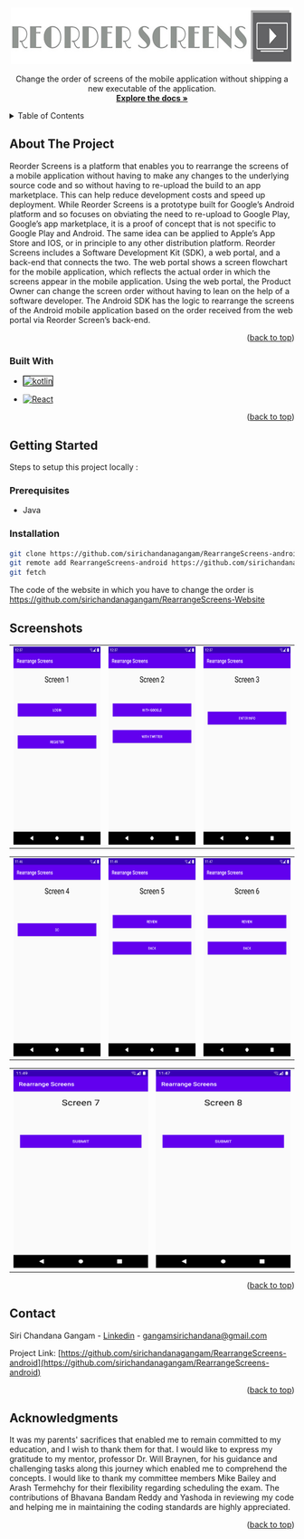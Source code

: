 
<!-- Improved compatibility of back to top link: See: https://github.com/othneildrew/Best-README-Template/pull/73 -->
<a name="readme-top"></a>
<!--
*** Thanks for checking out the Best-README-Template. If you have a suggestion
*** that would make this better, please fork the repo and create a pull request
*** or simply open an issue with the tag "enhancement".
*** Don't forget to give the project a star!
*** Thanks again! Now go create something AMAZING! :D
-->



<!-- PROJECT SHIELDS -->
<!--
*** I'm using markdown "reference style" links for readability.
*** Reference links are enclosed in brackets [ ] instead of parentheses ( ).
*** See the bottom of this document for the declaration of the reference variables
*** for contributors-url, forks-url, etc. This is an optional, concise syntax you may use.
*** https://www.markdownguide.org/basic-syntax/#reference-style-links
-->



<!-- PROJECT LOGO -->
<br />
<div align="center">
  <a href="https://github.com/sirichandanagangam/RearrangeScreens-android">
    <img src="logo.png" alt="Logo" width="500" height="100">
  </a>

  <p align="center">
    Change the order of screens of the mobile application without shipping a new executable of the application.
    <br />
    <a href="https://oregonstate-innovationlab.atlassian.net/wiki/spaces/RS/pages/29949953/PRODUCT+REQUIREMENTS"><strong>Explore the docs »</strong></a>
  </p>
</div>

<!-- TABLE OF CONTENTS -->
<details>
  <summary>Table of Contents</summary>
  <ol>
    <li>
      <a href="#about-the-project">About The Project</a>
      <ul>
        <li><a href="#built-with">Built With</a></li>
      </ul>
    </li>
    <li>
      <a href="#getting-started">Getting Started</a>
      <ul>
        <li><a href="#prerequisites">Prerequisites</a></li>
        <li><a href="#installation">Installation</a></li>
      </ul>
    </li>
    <li><a href="#contact">Contact</a></li>
    <li><a href="#acknowledgments">Acknowledgments</a></li>
  </ol>
</details>



<!-- ABOUT THE PROJECT -->
## About The Project
Reorder Screens is a platform that enables you to rearrange the screens of a mobile application without having to make any changes to the underlying source code and so without having to re-upload the build to an app marketplace. This can help reduce development costs and speed up deployment. While Reorder Screens is a prototype built for Google’s Android platform and so focuses on obviating the need to re-upload to Google Play, Google’s app marketplace, it is a proof of concept that is not specific to Google Play and Android. The same idea can be applied to Apple’s App Store and IOS, or in principle to any other distribution platform. Reorder Screens includes a Software Development Kit (SDK), a web portal, and a back-end that connects the two. The web portal shows a screen flowchart for the mobile application, which reflects the actual order in which the screens appear in the mobile application. Using the web portal, the Product Owner can change the screen order without having to lean on the help of a software developer. The Android SDK has the logic to rearrange the screens of the Android mobile application based on the order received from the web portal via Reorder Screen’s back-end.

<p align="right">(<a href="#readme-top">back to top</a>)</p>



### Built With
* <a href="https://mockk.io/doc/kotlin-logo.png" target="_blank"><img src="https://mockk.io/doc/kotlin-logo.png" width="87" height="50" alt=" kotlin" style="border:1px solid black;" /></a>

* [![React][React.js]][React-url]

<p align="right">(<a href="#readme-top">back to top</a>)</p>



<!-- GETTING STARTED -->
## Getting Started
Steps to setup this project locally : 

### Prerequisites
* Java

### Installation
```sh
git clone https://github.com/sirichandanagangam/RearrangeScreens-android.git
git remote add RearrangeScreens-android https://github.com/sirichandanagangam/RearrangeScreens-android.git
git fetch
```
The code of the website in which you have to change the order is https://github.com/sirichandanagangam/RearrangeScreens-Website
<!-- USAGE EXAMPLES -->
## Screenshots
<table>
  
<td>
<img src="1.png" alt="Logo" width="250" height="350">
  </td>
  <td>
<img src="2.png" alt="Logo" width="250" height="350">
  </td>
  <td>
<img src="3.png" alt="Logo" width="250" height="350">
  </td>
</table>
<table>
 
 <td> 
<img src="4.png" alt="Logo" width="250" height="350">
  </td>
  <td>
<img src="5.png" alt="Logo" width="250" height="350">
  </td>
  <td>
<img src="6.png" alt="Logo" width="250" height="350">
  </td>
 </table>
 <table>
  <td>
<img src="7.png" alt="Logo" width="250" height="350">
    </td>
    <td>
<img src="8.png" alt="Logo" width="250" height="350">
</td>
</th>
</table>


<p align="right">(<a href="#readme-top">back to top</a>)</p>


<!-- CONTACT -->
## Contact

Siri Chandana Gangam - [Linkedin](https://www.linkedin.com/in/siri-chandana-gangam-b27716157/) - gangamsirichandana@gmail.com

Project Link: [https://github.com/sirichandanagangam/RearrangeScreens-android](https://github.com/sirichandanagangam/RearrangeScreens-android)

<p align="right">(<a href="#readme-top">back to top</a>)</p>



<!-- ACKNOWLEDGMENTS -->
## Acknowledgments
It was my parents' sacrifices that enabled me to remain committed to my education, and I wish to thank them for that. I would like to express my gratitude to my mentor, professor Dr. Will Braynen, for his guidance and challenging tasks along this journey which enabled me to comprehend the concepts. I would like to thank my committee members Mike Bailey and Arash Termehchy for their flexibility regarding scheduling the exam. The contributions of Bhavana Bandam Reddy and Yashoda in reviewing my code and helping me in maintaining the coding standards are highly appreciated.

<p align="right">(<a href="#readme-top">back to top</a>)</p>



<!-- MARKDOWN LINKS & IMAGES -->
<!-- https://www.markdownguide.org/basic-syntax/#reference-style-links -->
[linkedin-url]: https://www.linkedin.com/in/siri-chandana-gangam-b27716157/
[React.js]: https://img.shields.io/badge/React-20232A?style=for-the-badge&logo=react&logoColor=61DAFB
[Kotlin]: https://mockk.io/doc/kotlin-logo.png
[React-url]:https://reactjs.org/
[Kotlin-url]:https://kotlinlang.org/

